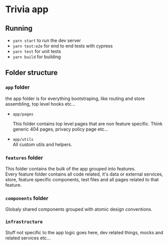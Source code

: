 # Trivia app

## Running

- `yarn start` to run the dev server
- `yarn test:e2e` for end to end tests with cypress
- `yarn test` for unit tests
- `yarn build` for building

## Folder structure

### `app` folder

the app folder is for everything bootstraping, like routing and store assembling, top level hooks etc...

- `app/pages`

  This folder contains top level pages that are non feature specific. Think generic 404 pages, privacy policy page etc...

- `app/utils`  
   All custom utils and helpers.

### `features` folder

This folder contains the bulk of the app grouped into features.  
Every feature folder contains all code related, it's data or external services, store, feature specific components, test files and all pages related to that feature.

### `components` folder

Globaly shared components grouped with atomic design conventions.

### `infrastructure`

Stuff not specific to the app logic goes here, dev related things, mocks and related services etc...

